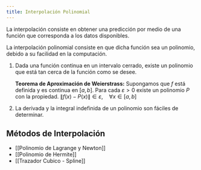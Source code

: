 ```yaml
---
title: Interpolación Polinomial
---
```


La interpolación consiste en obtener una predicción por medio de una función que corresponda a los datos disponibles.

La interpolación polinomial consiste en que dicha función sea un polinomio, debido a su facilidad en la computación.

1. Dada una función continua en un intervalo cerrado, existe un polinomio que está tan cerca de la función como se desee.

	**Teorema de Aproximación de Weierstrass:** Supongamos que $f$ está definida y es continua en $[a,b]$. Para cada $\varepsilon > 0$ existe un polinomio $P$ con la propiedad. $\|f(x) - P(x)\| \in \varepsilon, \quad \forall x\in[a,b]$

2. La derivada y la integral indefinida de un polinomio son fáciles de determinar.

## Métodos de Interpolación

- [[Polinomio de Lagrange y Newton]]
- [[Polinomio de Hermite]]
- [[Trazador Cubico - Spline]]
